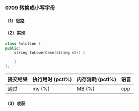 ### 0709 转换成小写字母

#### （1）思路

#### （2）实现

```cpp
class Solution {
public:
    string toLowerCase(string str) {

    }
};
```

| 提交结果 | 执行用时 (pctl%) | 内存消耗 (pctl%) | 语言 |
|:---------|:-----------------|:-----------------|:-----|
| 通过     |  ms (%)   |  MB (%)  | cpp  |

#### （3）收获
